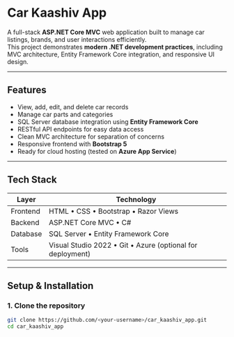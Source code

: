 # Car Kaashiv App

A full-stack **ASP.NET Core MVC** web application built to manage car listings, brands, and user interactions efficiently.  
This project demonstrates **modern .NET development practices**, including MVC architecture, Entity Framework Core integration, and responsive UI design.

---

## Features

- View, add, edit, and delete car records  
- Manage car parts and categories  
- SQL Server database integration using **Entity Framework Core**  
-  RESTful API endpoints for easy data access  
-  Clean MVC architecture for separation of concerns  
-  Responsive frontend with **Bootstrap 5**  
-  Ready for cloud hosting (tested on **Azure App Service**)  

---

## Tech Stack

| Layer | Technology |
|-------|-------------|
| Frontend | HTML • CSS • Bootstrap • Razor Views |
| Backend | ASP.NET Core MVC • C# |
| Database | SQL Server • Entity Framework Core |
| Tools | Visual Studio 2022 • Git • Azure (optional for deployment) |

---

## Setup & Installation

### 1. Clone the repository
```bash
git clone https://github.com/<your-username>/car_kaashiv_app.git
cd car_kaashiv_app
